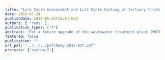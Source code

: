 ```yaml
---
title: "Life Cycle Assessment and Life Cycle Costing of tertiary treatment schemes"
date: 2013-05-24
publishDate: 2020-05-25T15:14:06Z
authors: [ "remy" ]
publication_types: ["4"]
abstract: "For a future upgrade of the wastewater treatment plant (WWTP) Ruhleben targeting advanced removal of total phosphorus (TP) (< 50-120 µg/L TP) and seasonal disinfection, various technological options for tertiary treatment of secondary effluent are suitable to fulfill these goals. This study applies the holistic methods of Life Cycle Assessment (LCA) and Life Cycle Costing (LCC) to assess and compare those options for tertiary treatment at WWTP Ruhleben in their environmental and economic impacts, including all relevant direct and indirect processes and effects of the WWTP upgrade. Options for tertiary treatment include gravity-driven processess such as dual media filtration (DMF), microsieve filtration (MSF), or high-rate sedimentation (HRS), and membrane-based processes such as ultrafiltration with polymer membranes (Polymer UF) or microfiltration with ceramic membranes (Ceramic MF). For disinfection in the summer period, gravity-driven processes are complemented by downstream UV disinfection, which is only applied in rain weather bypass for membrane processes. Process data for operational parameters and infrastructure design are based on longterm pilot trials at technical scale (DMF, MSF, Polymer UF, Ceramic MF) or process modelling based on supplier information (HRS). LCA shows that the existing phosphorus load in secondary effluent of WWTP Ruhleben (28 t/a TP) can be reduced substantially by all processes, eliminating 19-25 t/a TP (6790%) depending on the process. A minor side-benefit for effluent quality is also expected from the further elimination of heavy metals adsorbed to particulate matter in secondary effluent. At the same time, tertiary treatment schemes will increase energy demand and related emissions of greenhouse gases (carbon footprint) of the existing WWTP process by an estimated 12-21% and 7-13%, respectively. Gravity-driven processes with low coagulant dosing (DMF, MSF, HRS) have a considerably lower energy demand and carbon footprint than membrane-based processes with high electricity demand for feed pumps and higher coagulant dose. At the same time, low-energy treatment processes do not reach the exceptional high effluent quality of membrane-based processes. Consequently, a certain trade-off between energy demand/carbon footprint and effluent quality can be quantified. In analogy to the environmental assessment and effluent quality, LCC results show that total annual costs are lowest for HRS (5.1 Mio €/a) and comparable between DMF and MSF (5.7 Mio €/a), followed by Polymer UF (10.2 Mio €/a) and Ceramic MF (12.2 Mio €/a). In comparison to gravity-driven processes, membrane-based processes are characterized by both higher investment costs (factor 1.5 – 3x) and higher operational costs (factor 2 – 2.5x), mainly due to high costs of membranes, machinery, electricity, and coagulants. Comparing the relative resource efficiency for selected environmental and economic parameters related to the total load of eliminated phosphorus, DMF and MSF are the most efficient of the assessed technologies for tertiary treatment, spending ~ 250 €/kg Pelim and causing 180 kg CO2-eq/kg Pelim (both with UV disinfection as post-treatment). HRS + UV has higher relative costs (270 €/kg Pelim) and higher carbon footprint (235 kg CO2-eq/kg Pelim) due to the lower effluent quality of the process (= less reduction in TP loads). Membrane-based processes have the highest relative costs for P removal (400475 €/kg Pelim) and the highest carbon footprint (275 kg CO2-eq/kg Pelim): even though their superior effluent quality leads to the highest total reduction in TP loads, the high energy demand and costs of membrane processes yield higher relative spending of resources related to the final goal."
featured: false
publication: ""
url_pdf: "../../../pdf/Remy-2013-627.pdf"
projects: ["oxeram-2"]
---
```


